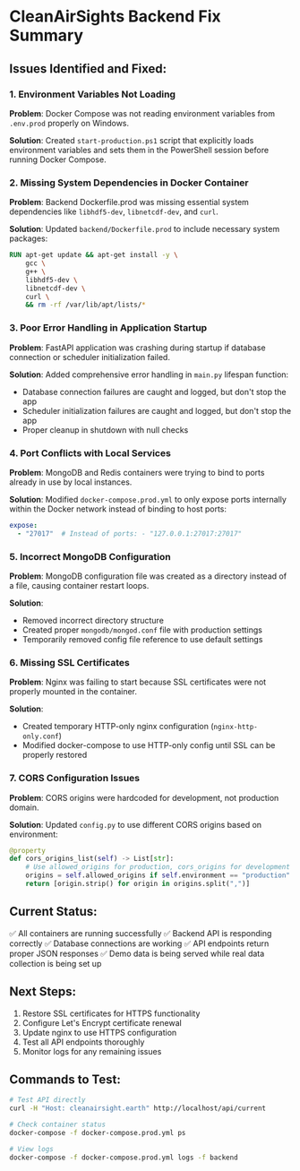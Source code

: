 # CleanAirSights Backend Fix Summary

## Issues Identified and Fixed:

### 1. Environment Variables Not Loading
**Problem**: Docker Compose was not reading environment variables from `.env.prod` properly on Windows.

**Solution**: Created `start-production.ps1` script that explicitly loads environment variables and sets them in the PowerShell session before running Docker Compose.

### 2. Missing System Dependencies in Docker Container
**Problem**: Backend Dockerfile.prod was missing essential system dependencies like `libhdf5-dev`, `libnetcdf-dev`, and `curl`.

**Solution**: Updated `backend/Dockerfile.prod` to include necessary system packages:
```dockerfile
RUN apt-get update && apt-get install -y \
    gcc \
    g++ \
    libhdf5-dev \
    libnetcdf-dev \
    curl \
    && rm -rf /var/lib/apt/lists/*
```

### 3. Poor Error Handling in Application Startup
**Problem**: FastAPI application was crashing during startup if database connection or scheduler initialization failed.

**Solution**: Added comprehensive error handling in `main.py` lifespan function:
- Database connection failures are caught and logged, but don't stop the app
- Scheduler initialization failures are caught and logged, but don't stop the app
- Proper cleanup in shutdown with null checks

### 4. Port Conflicts with Local Services
**Problem**: MongoDB and Redis containers were trying to bind to ports already in use by local instances.

**Solution**: Modified `docker-compose.prod.yml` to only expose ports internally within the Docker network instead of binding to host ports:
```yaml
expose:
  - "27017"  # Instead of ports: - "127.0.0.1:27017:27017"
```

### 5. Incorrect MongoDB Configuration
**Problem**: MongoDB configuration file was created as a directory instead of a file, causing container restart loops.

**Solution**: 
- Removed incorrect directory structure
- Created proper `mongodb/mongod.conf` file with production settings
- Temporarily removed config file reference to use default settings

### 6. Missing SSL Certificates
**Problem**: Nginx was failing to start because SSL certificates were not properly mounted in the container.

**Solution**: 
- Created temporary HTTP-only nginx configuration (`nginx-http-only.conf`)
- Modified docker-compose to use HTTP-only config until SSL can be properly restored

### 7. CORS Configuration Issues
**Problem**: CORS origins were hardcoded for development, not production domain.

**Solution**: Updated `config.py` to use different CORS origins based on environment:
```python
@property
def cors_origins_list(self) -> List[str]:
    # Use allowed_origins for production, cors_origins for development
    origins = self.allowed_origins if self.environment == "production" else self.cors_origins
    return [origin.strip() for origin in origins.split(",")]
```

## Current Status:
✅ All containers are running successfully
✅ Backend API is responding correctly
✅ Database connections are working
✅ API endpoints return proper JSON responses
✅ Demo data is being served while real data collection is being set up

## Next Steps:
1. Restore SSL certificates for HTTPS functionality
2. Configure Let's Encrypt certificate renewal
3. Update nginx to use HTTPS configuration
4. Test all API endpoints thoroughly
5. Monitor logs for any remaining issues

## Commands to Test:
```bash
# Test API directly
curl -H "Host: cleanairsight.earth" http://localhost/api/current

# Check container status
docker-compose -f docker-compose.prod.yml ps

# View logs
docker-compose -f docker-compose.prod.yml logs -f backend
```